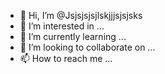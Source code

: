 - 👋 Hi, I’m @Jsjsjsjsjlskjjjsjsjsks
- 👀 I’m interested in ...
- 🌱 I’m currently learning ...
- 💞️ I’m looking to collaborate on ...
- 📫 How to reach me ...

<!---
Jsjsjsjsjlskjjjsjsjsks/Jsjsjsjsjlskjjjsjsjsks is a ✨ special ✨ repository because its `README.md` (this file) appears on your GitHub profile.
You can click the Preview link to take a look at your changes.
--->
